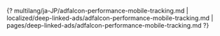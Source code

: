 {? multilang/ja-JP/adfalcon-performance-mobile-tracking.md | localized/deep-linked-ads/adfalcon-performance-mobile-tracking.md | pages/deep-linked-ads/adfalcon-performance-mobile-tracking.md ?}
